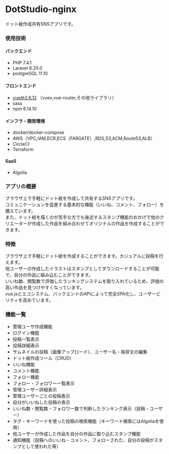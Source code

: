 # DotStudio-nginx
ドット絵作成共有SNSアプリです。
### 使用技術
#### バックエンド
- PHP 7.4.1
- Laravel 6.20.0
- postgreSQL 11.10
#### フロントエンド
- vue@2.6.12 （vuex,vue-router,その他ライブラリ）
- sass
- npm 6.14.10
#### インフラ・開発環境
- docker/docker-compose
- AWS（VPC,IAM,ECR,ECS〔FARGATE〕,RDS,S3,ACM,Route53,ALB）
- CircleCI
- Terraform
#### SaaS
- Algolia
### アプリの概要
ブラウザ上で手軽にドット絵を作成して共有するSNSアプリです。<br>コミュニケーションを促進する基本的な機能（いいね、コメント、フォロー）を備えています。<br>また、ドット絵を描くのが苦手な方でも後述するスタンプ機能のおかげで他のクリエーターが作成した作品を組み合わせてオリジナルの作品を作成することができます。
### 特徴
ブラウザ上で手軽にドット絵を作成することができます。カジュアルに投稿を行えます。<br>
他ユーザーの作成したイラストはスタンプとしてダウンロードすることが可能で、自分の作品に組み込むことができます。<br>
いいね数、閲覧数で評価したランキングシステムを取り入れているため、評価の高い作品を見つけやすくなっています。<br>
vue.jsとエコシステム、バックエンドのAPIによって完全SPA化し、ユーザービリティを高めています。
### 機能一覧
- 管理ユーザ作成機能
- ログイン機能
- 投稿一覧表示
- 投稿詳細表示
- サムネイルの投稿（画像アップロード）、ユーザー名・挨拶文の編集
- ドット絵作成ツール（CRUD）
- いいね機能
- コメント機能
- フォロー機能
- フォロー・フォロワー一覧表示
- 管理ユーザー詳細表示
- 管理ユーザーごとの投稿表示
- 自分がいいねした投稿の表示
- いいね数・閲覧数・フォロワー数で判断したランキング表示（投稿・ユーザー）
- タグ・キーワードを使った投稿の検索機能（キーワード検索にはAlgoliaを使用）
- 他ユーザーが作成した作品を自分の作品に取り込むスタンプ機能
- 通知機能（投稿へのいいね・コメント、フォローされた、自分の投稿がスタンプとして使われた等）

